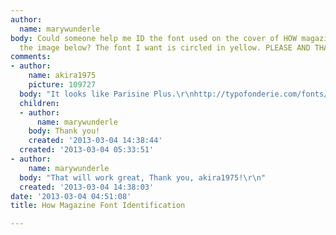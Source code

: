 ```yaml
---
author:
  name: marywunderle
body: Could someone help me ID the font used on the cover of HOW magazine used in
  the image below? The font I want is circled in yellow. PLEASE AND THANK YOU! =)[img:sites/default/files/old-images/howmagazineID_5313.jpg]
comments:
- author:
    name: akira1975
    picture: 109727
  body: "It looks like Parisine Plus.\r\nhttp://typofonderie.com/fonts/parisine-plus-family/"
  children:
  - author:
      name: marywunderle
    body: Thank you!
    created: '2013-03-04 14:38:44'
  created: '2013-03-04 05:33:51'
- author:
    name: marywunderle
  body: "That will work great, Thank you, akira1975!\r\n"
  created: '2013-03-04 14:38:03'
date: '2013-03-04 04:51:08'
title: How Magazine Font Identification

---
```

